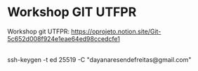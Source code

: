 # Workshop GIT UTFPR
Workshop git UTFPR: https://oprojeto.notion.site/Git-5c652d008f924e1eae64ed98ccedcfe1

<br>
ssh-keygen -t ed 25519 -C "dayanaresendefreitas@gmail.com"
